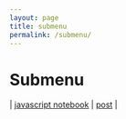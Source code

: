 ```yaml
---
layout: page
title: submenu
permalink: /submenu/
---
```

# Submenu

| [javascript notebook](https://raisinbran25.github.io/csp2/week5/2022/09/22/javascript.html) | [post](https://raisinbran25.github.io/csp2/week5/2022/09/23/table.html) |